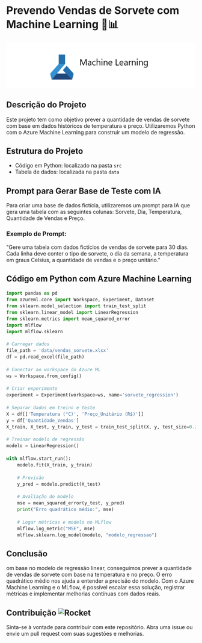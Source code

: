 # Prevendo Vendas de Sorvete com Machine Learning 🍦📊

<p align="center">
  <img src="https://github.com/devcaiada/ml-regression-icecream-sales/blob/main/assets/mls.png?raw=true" alt="Imagem centralizada">
</p>

## Descrição do Projeto

Este projeto tem como objetivo prever a quantidade de vendas de sorvete com base em dados históricos de temperatura e preço. Utilizaremos Python com o Azure Machine Learning para construir um modelo de regressão.

## Estrutura do Projeto

- Código em Python: localizado na pasta `src`
- Tabela de dados: localizada na pasta `data`

## Prompt para Gerar Base de Teste com IA

Para criar uma base de dados fictícia, utilizaremos um prompt para IA que gera uma tabela com as seguintes colunas: Sorvete, Dia, Temperatura, Quantidade de Vendas e Preço.

### Exemplo de Prompt:

"Gere uma tabela com dados fictícios de vendas de sorvete para 30 dias. Cada linha deve conter o tipo de sorvete, o dia da semana, a temperatura em graus Celsius, a quantidade de vendas e o preço unitário."

## Código em Python com Azure Machine Learning

```python
import pandas as pd
from azureml.core import Workspace, Experiment, Dataset
from sklearn.model_selection import train_test_split
from sklearn.linear_model import LinearRegression
from sklearn.metrics import mean_squared_error
import mlflow
import mlflow.sklearn

# Carregar dados
file_path = 'data/vendas_sorvete.xlsx'
df = pd.read_excel(file_path)

# Conectar ao workspace do Azure ML
ws = Workspace.from_config()

# Criar experimento
experiment = Experiment(workspace=ws, name='sorvete_regression')

# Separar dados em treino e teste
X = df[['Temperatura (°C)', 'Preço_Unitário (R$)']]
y = df['Quantidade_Vendas']
X_train, X_test, y_train, y_test = train_test_split(X, y, test_size=0.2, random_state=42)

# Treinar modelo de regressão
modelo = LinearRegression()

with mlflow.start_run():
    modelo.fit(X_train, y_train)

    # Previsão
    y_pred = modelo.predict(X_test)

    # Avaliação do modelo
    mse = mean_squared_error(y_test, y_pred)
    print("Erro quadrático médio:", mse)

    # Logar métricas e modelo no MLflow
    mlflow.log_metric("MSE", mse)
    mlflow.sklearn.log_model(modelo, "modelo_regressao")
```

## Conclusão

om base no modelo de regressão linear, conseguimos prever a quantidade de vendas de sorvete com base na temperatura e no preço. O erro quadrático médio nos ajuda a entender a precisão do modelo. Com o Azure Machine Learning e o MLflow, é possível escalar essa solução, registrar métricas e implementar melhorias contínuas com dados reais.

## Contribuição <img src="https://raw.githubusercontent.com/Tarikul-Islam-Anik/Animated-Fluent-Emojis/master/Emojis/Travel%20and%20places/Rocket.png" alt="Rocket" width="25" height="25" />

Sinta-se à vontade para contribuir com este repositório. Abra uma issue ou envie um pull request com suas sugestões e melhorias.
